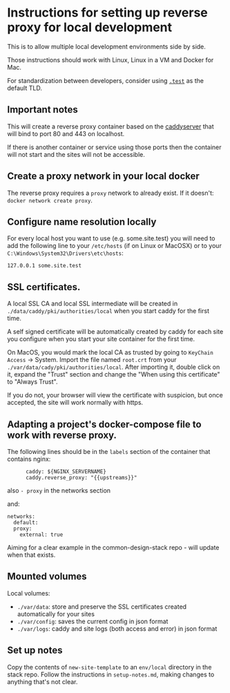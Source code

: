 Instructions for setting up reverse proxy for local development
===============================================================

This is to allow multiple local development environments side by side.

Those instructions should work with Linux, Linux in a VM and Docker for Mac.

For standardization between developers, consider using [`.test`](https://en.wikipedia.org/wiki/.test) as the default TLD.

## Important notes

This will create a reverse proxy container based on the [caddyserver](https://github.com/caddyserver/caddy) that will bind to port 80 and 443 on localhost.

If there is another container or service using those ports then the container will not start and the sites will not be accessible.

## Create a proxy network in your local docker

The reverse proxy requires a `proxy` network to already exist. If it doesn't: `docker network create proxy`.

## Configure name resolution locally

For every local host you want to use (e.g. some.site.test) you will need to add the following line to your `/etc/hosts` (if on Linux or MacOSX) or to your `C:\Windows\System32\Drivers\etc\hosts`:

```
127.0.0.1 some.site.test
```

## SSL certificates.

A local SSL CA and local SSL intermediate will be created in `./data/caddy/pki/authorities/local` when you start caddy for the first time.

A self signed certificate will be automatically created by caddy for each site you configure when you start your site container for the first time.

On MacOS, you would mark the local CA as trusted by going to `KeyChain Access` -> System. Import the file named `root.crt` from your `./var/data/cady/pki/authorities/local`. After importing it, double click on it, expand the "Trust" section and change the "When using this certificate" to "Always Trust".

If you do not, your browser will view the certificate with suspicion, but once accepted, the site will work normally with https.

## Adapting a project's docker-compose file to work with reverse proxy.

The following lines should be in the `labels` section of the container that contains nginx:

```
      caddy: ${NGINX_SERVERNAME}
      caddy.reverse_proxy: "{{upstreams}}"
```

also `- proxy` in the networks section

and:
```
networks:
  default:
  proxy:
    external: true
```

Aiming for a clear example in the common-design-stack repo - will update when that exists.

## Mounted volumes

Local volumes:
- `./var/data`: store and preserve the SSL certificates created automatically for your sites
- `./var/config`: saves the current config in json format
- `./var/logs`: caddy and site logs (both access and error) in json format

## Set up notes

Copy the contents of `new-site-template` to an `env/local` directory in the
stack repo. Follow the instructions in `setup-notes.md`, making changes to
anything that's not clear.
